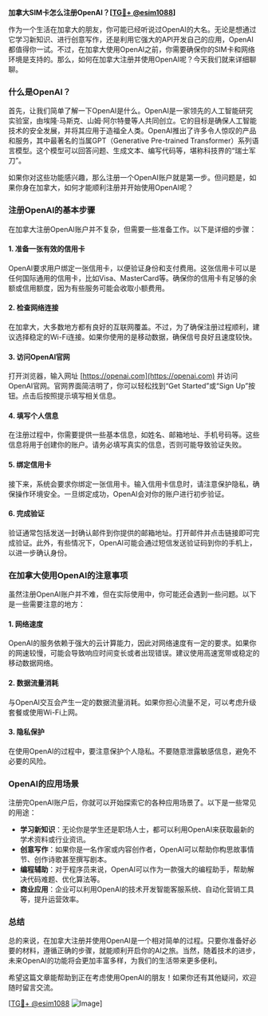 **加拿大SIM卡怎么注册OpenAI？[[TG💪+ @esim1088](https://t.me/s/esim1088)]**

作为一个生活在加拿大的朋友，你可能已经听说过OpenAI的大名。无论是想通过它学习新知识、进行创意写作，还是利用它强大的API开发自己的应用，OpenAI都值得你一试。不过，在加拿大使用OpenAI之前，你需要确保你的SIM卡和网络环境是支持的。那么，如何在加拿大注册并使用OpenAI呢？今天我们就来详细聊聊。

### 什么是OpenAI？

首先，让我们简单了解一下OpenAI是什么。OpenAI是一家领先的人工智能研究实验室，由埃隆·马斯克、山姆·阿尔特曼等人共同创立。它的目标是确保人工智能技术的安全发展，并将其应用于造福全人类。OpenAI推出了许多令人惊叹的产品和服务，其中最著名的当属GPT（Generative Pre-trained Transformer）系列语言模型。这个模型可以回答问题、生成文本、编写代码等，堪称科技界的“瑞士军刀”。

如果你对这些功能感兴趣，那么注册一个OpenAI账户就是第一步。但问题是，如果你身在加拿大，如何才能顺利注册并开始使用OpenAI呢？

### 注册OpenAI的基本步骤

在加拿大注册OpenAI账户并不复杂，但需要一些准备工作。以下是详细的步骤：

#### 1. 准备一张有效的信用卡

OpenAI要求用户绑定一张信用卡，以便验证身份和支付费用。这张信用卡可以是任何国际通用的信用卡，比如Visa、MasterCard等。确保你的信用卡有足够的余额或信用额度，因为有些服务可能会收取小额费用。

#### 2. 检查网络连接

在加拿大，大多数地方都有良好的互联网覆盖。不过，为了确保注册过程顺利，建议选择稳定的Wi-Fi连接。如果你使用的是移动数据，确保信号良好且速度较快。

#### 3. 访问OpenAI官网

打开浏览器，输入网址 [https://openai.com](https://openai.com) 并访问OpenAI官网。官网界面简洁明了，你可以轻松找到“Get Started”或“Sign Up”按钮。点击后按照提示填写相关信息。

#### 4. 填写个人信息

在注册过程中，你需要提供一些基本信息，如姓名、邮箱地址、手机号码等。这些信息将用于创建你的账户。请务必填写真实的信息，否则可能导致验证失败。

#### 5. 绑定信用卡

接下来，系统会要求你绑定一张信用卡。输入信用卡信息时，请注意保护隐私，确保操作环境安全。一旦绑定成功，OpenAI会对你的账户进行初步验证。

#### 6. 完成验证

验证通常包括发送一封确认邮件到你提供的邮箱地址。打开邮件并点击链接即可完成验证。此外，有些情况下，OpenAI可能会通过短信发送验证码到你的手机上，以进一步确认身份。

### 在加拿大使用OpenAI的注意事项

虽然注册OpenAI账户并不难，但在实际使用中，你可能还会遇到一些问题。以下是一些需要注意的地方：

#### 1. 网络速度

OpenAI的服务依赖于强大的云计算能力，因此对网络速度有一定的要求。如果你的网速较慢，可能会导致响应时间变长或者出现错误。建议使用高速宽带或稳定的移动数据网络。

#### 2. 数据流量消耗

与OpenAI交互会产生一定的数据流量消耗。如果你担心流量不足，可以考虑升级套餐或使用Wi-Fi上网。

#### 3. 隐私保护

在使用OpenAI的过程中，要注意保护个人隐私。不要随意泄露敏感信息，避免不必要的风险。

### OpenAI的应用场景

注册完OpenAI账户后，你就可以开始探索它的各种应用场景了。以下是一些常见的用途：

- **学习新知识**：无论你是学生还是职场人士，都可以利用OpenAI来获取最新的学术资料或行业资讯。
- **创意写作**：如果你是一名作家或内容创作者，OpenAI可以帮助你构思故事情节、创作诗歌甚至撰写剧本。
- **编程辅助**：对于程序员来说，OpenAI可以作为一款强大的编程助手，帮助解决代码难题、优化算法等。
- **商业应用**：企业可以利用OpenAI的技术开发智能客服系统、自动化营销工具等，提升运营效率。

### 总结

总的来说，在加拿大注册并使用OpenAI是一个相对简单的过程。只要你准备好必要的材料，遵循正确的步骤，就能顺利开启你的AI之旅。当然，随着技术的进步，未来OpenAI的功能将会更加丰富多样，为我们的生活带来更多便利。

希望这篇文章能帮助到正在考虑使用OpenAI的朋友！如果你还有其他疑问，欢迎随时留言交流。

[[TG💪+ @esim1088](https://t.me/s/esim1088) ![Image](https://i.postimg.cc/4NQfJmqS/Snipaste-2025-05-13-00-14-12.png)]